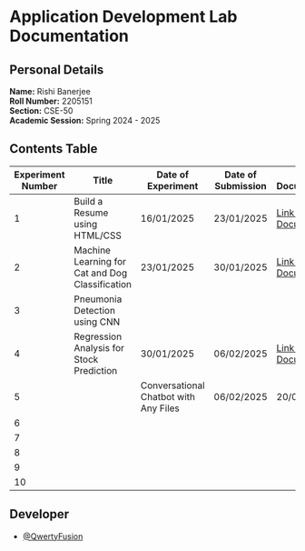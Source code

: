 # Application Development Lab Documentation
## Personal Details
**Name:** Rishi Banerjee  
**Roll Number:** 2205151  
**Section:** CSE-50  
**Academic Session:** Spring 2024 - 2025  

## Contents Table
| Experiment Number | Title                                 | Date of Experiment | Date of Submission | Link to Documentation | Link to Project |
|-------------------|---------------------------------------|---------------------|---------------------|-----------------------|------------------|
| 1                 | Build a Resume using HTML/CSS         | 16/01/2025          | 23/01/2025          | [Link to Documentation](https://github.com/QwertyFusion/application-development-lab-documentation/blob/main/Exp%201%20-%20Build%20a%20Resume%20using%20HTMLCSS/AD_Lab_Documentation.pdf) | [Link to Project](https://github.com/QwertyFusion/online-resume) |
| 2                 | Machine Learning for Cat and Dog Classification   | 23/01/2025          | 30/01/2025          | [Link to Documentation](https://github.com/QwertyFusion/application-development-lab-documentation/blob/6dbae277610edeef7991c79bd465820a386134dc/Exp%202%20-%20Cat%20and%20Dog%20Image%20Classifier/AD_Lab_Documentation.pdf) | [Link to Project](https://github.com/QwertyFusion/cat-dog-classifier) |
| 3                 | Pneumonia Detection using CNN |                     |                     |                       |                  |
| 4                 | Regression Analysis for Stock Prediction   | 30/01/2025          | 06/02/2025          | [Link to Documentation](https://github.com/QwertyFusion/application-development-lab-documentation/blob/main/Exp%204%20-%20Stock%20Price%20Prediction/AD_Lab_Documentation.pdf) | [Link to Project](https://github.com/QwertyFusion/Stock-Price-Prediction) |
| 5                 || Conversational Chatbot with Any Files   | 06/02/2025          | 20/02/2025          | [Link to Documentation](https://github.com/QwertyFusion/application-development-lab-documentation/blob/8cf01e62ef661d9504605e12cf852d98d898ddc4/Exp%205%20-%20Conversational%20Chatbot%20with%20PDF%20Reader/AD_Lab_Documentation.pdf) | [Link to Project](https://github.com/QwertyFusion/bookworm) |
| 6                 |                                       |                     |                     |                       |                  |
| 7                 |                                       |                     |                     |                       |                  |
| 8                 |                                       |                     |                     |                       |                  |
| 9                 |                                       |                     |                     |                       |                  |
| 10

## Developer
- [@QwertyFusion](https://github.com/QwertyFusion)
